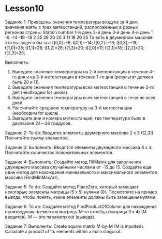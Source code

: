 # Lesson10
Задание 1:
Приведены значения температуры воздуха за 4 дня; значения взяты с трех метеостанций, расположенных в разных регионах страны:
Station number	1-й день	2-й день	3-й день	4-й день
1	-8	-14	-19	-18
2	25	28	26	20
3	11	18	20	25
То есть в двумерном массиве это выглядело бы так:
t[0,0]=-8;	t[0,1]=-14;	t[0,2]=-19;	t[0,3]=-18;
t[1,0]=25;	t[1,1]=28;	t[1,2]=26;	t[1,3]=20;
t[2,0]=11;	t[2,1]=18;	t[2,2]=20;	t[2,3]=25;

Выполнить:
1.	Выведите значение температуры на 2-й метеостанции в течение 4-го дня и на 3-й метеостанции в течение 1-го дня (результат должен быть 20 и 11).
2.	Выведите значения температуры всех метеостанций в течение 2-го дня (необходим for цикла).
3.	Выведите значения температуры всех метеостанций в течение всех дней.
4.	Рассчитайте среднюю температуру на 3-й метеостанции (необходим for цикла).
5.	Выведите дни и номера метеостанций, где температура была в диапазоне 24—26 градусов.

Задание 2:
To do: Вводятся элементы двумерного массива 2 х 3 ([2,3]). Посчитайте сумму элементов.

Задание 3:
Выполнить: Вводятся элементы двумерного массива 4 х 3. Посчитайте количество положительных элементов.

Задание 4:
Выполнить: Создайте метод FillMatrix для заполнения двумерного массива случайными числами от -15 до 15. Создайте еще один метод для нахождения минимального и максимального элементов массива (FindMinMaxArr).

Задание 5:
To do: Создайте метод PlaceZero, который замещает некоторые элементы матрицы (5 х 5) нулями (0). Посмотрите на пример вывода, чтобы понять, какие элементы должны быть замещены нулями.

Задание 6:
To do: Создайте метод FindProductOfColumn для нахождения произведения элементов матрицы M-го столбца (матрица 3 х 4) (M вводится). M — это параметр out (вывода).

Задание 7:
Выполнить: Create square matrix M-by-M (M is inputted). Calculate a product of its elements within a main diagonal.
